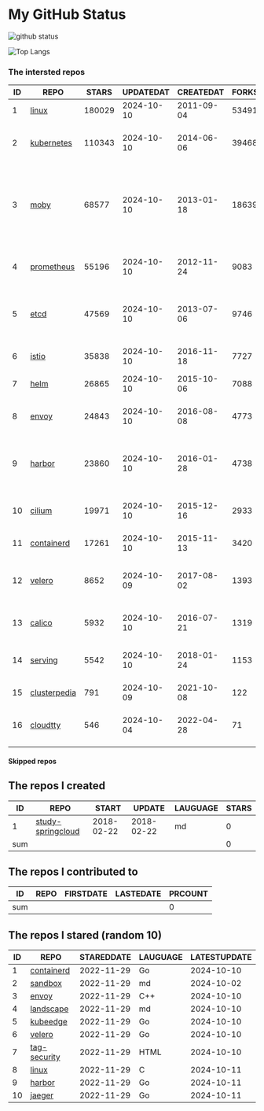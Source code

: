 # My GitHub Status

<img src="https://github-readme-stats-1.yihong0618.vercel.app/api?username=daoqingniu&show_icons=true&&&hide_title=true&count_private=true" alt="github status" />

![Top Langs](https://github-readme-stats-1.yihong0618.vercel.app/api/top-langs/?username=daoqingniu&layout=compact)

<!--START_SECTION:github_repos-->
### The intersted repos
| ID |                              REPO                               | STARS  | UPDATEDAT  | CREATEDAT  | FORKSCOUNT |                                                DESCRIPTIONS                                                |
|----|-----------------------------------------------------------------|--------|------------|------------|------------|------------------------------------------------------------------------------------------------------------|
|  1 | [linux](https://github.com/torvalds/linux)                      | 180029 | 2024-10-10 | 2011-09-04 |      53491 | Linux kernel source tree                                                                                   |
|  2 | [kubernetes](https://github.com/kubernetes/kubernetes)          | 110343 | 2024-10-10 | 2014-06-06 |      39468 | Production-Grade Container Scheduling and Management                                                       |
|  3 | [moby](https://github.com/moby/moby)                            |  68577 | 2024-10-10 | 2013-01-18 |      18639 | The Moby Project - a collaborative project for the container ecosystem to assemble container-based systems |
|  4 | [prometheus](https://github.com/prometheus/prometheus)          |  55196 | 2024-10-10 | 2012-11-24 |       9083 | The Prometheus monitoring system and time series database.                                                 |
|  5 | [etcd](https://github.com/etcd-io/etcd)                         |  47569 | 2024-10-10 | 2013-07-06 |       9746 | Distributed reliable key-value store for the most critical data of a distributed system                    |
|  6 | [istio](https://github.com/istio/istio)                         |  35838 | 2024-10-10 | 2016-11-18 |       7727 | Connect, secure, control, and observe services.                                                            |
|  7 | [helm](https://github.com/helm/helm)                            |  26865 | 2024-10-10 | 2015-10-06 |       7088 | The Kubernetes Package Manager                                                                             |
|  8 | [envoy](https://github.com/envoyproxy/envoy)                    |  24843 | 2024-10-10 | 2016-08-08 |       4773 | Cloud-native high-performance edge/middle/service proxy                                                    |
|  9 | [harbor](https://github.com/goharbor/harbor)                    |  23860 | 2024-10-10 | 2016-01-28 |       4738 | An open source trusted cloud native registry project that stores, signs, and scans content.                |
| 10 | [cilium](https://github.com/cilium/cilium)                      |  19971 | 2024-10-10 | 2015-12-16 |       2933 | eBPF-based Networking, Security, and Observability                                                         |
| 11 | [containerd](https://github.com/containerd/containerd)          |  17261 | 2024-10-10 | 2015-11-13 |       3420 | An open and reliable container runtime                                                                     |
| 12 | [velero](https://github.com/vmware-tanzu/velero)                |   8652 | 2024-10-09 | 2017-08-02 |       1393 | Backup and migrate Kubernetes applications and their persistent volumes                                    |
| 13 | [calico](https://github.com/projectcalico/calico)               |   5932 | 2024-10-10 | 2016-07-21 |       1319 | Cloud native networking and network security                                                               |
| 14 | [serving](https://github.com/knative/serving)                   |   5542 | 2024-10-10 | 2018-01-24 |       1153 | Kubernetes-based, scale-to-zero, request-driven compute                                                    |
| 15 | [clusterpedia](https://github.com/clusterpedia-io/clusterpedia) |    791 | 2024-10-09 | 2021-10-08 |        122 | The Encyclopedia of Kubernetes clusters                                                                    |
| 16 | [cloudtty](https://github.com/cloudtty/cloudtty)                |    546 | 2024-10-04 | 2022-04-28 |         71 | A Friendly Kubernetes CloudShell (Web Terminal) !                                                          |



#### Skipped repos
<!--END_SECTION:github_repos-->

<!--START_SECTION:my_github-->
## The repos I created
| ID  |                                 REPO                                 |   START    |   UPDATE   | LAUGUAGE | STARS |
|-----|----------------------------------------------------------------------|------------|------------|----------|-------|
|   1 | [study-springcloud](https://github.com/daoqingniu/study-springcloud) | 2018-02-22 | 2018-02-22 | md       |     0 |
| sum |                                                                      |            |            |          |     0 |

## The repos I contributed to
| ID  | REPO | FIRSTDATE | LASTEDATE | PRCOUNT |
|-----|------|-----------|-----------|---------|
| sum |      |           |           |       0 |

## The repos I stared (random 10)
| ID |                          REPO                          | STAREDDATE | LAUGUAGE | LATESTUPDATE |
|----|--------------------------------------------------------|------------|----------|--------------|
|  1 | [containerd](https://github.com/containerd/containerd) | 2022-11-29 | Go       | 2024-10-10   |
|  2 | [sandbox](https://github.com/cncf/sandbox)             | 2022-11-29 | md       | 2024-10-02   |
|  3 | [envoy](https://github.com/envoyproxy/envoy)           | 2022-11-29 | C++      | 2024-10-10   |
|  4 | [landscape](https://github.com/cncf/landscape)         | 2022-11-29 | md       | 2024-10-10   |
|  5 | [kubeedge](https://github.com/kubeedge/kubeedge)       | 2022-11-29 | Go       | 2024-10-10   |
|  6 | [velero](https://github.com/vmware-tanzu/velero)       | 2022-11-29 | Go       | 2024-10-10   |
|  7 | [tag-security](https://github.com/cncf/tag-security)   | 2022-11-29 | HTML     | 2024-10-10   |
|  8 | [linux](https://github.com/torvalds/linux)             | 2022-11-29 | C        | 2024-10-11   |
|  9 | [harbor](https://github.com/goharbor/harbor)           | 2022-11-29 | Go       | 2024-10-11   |
| 10 | [jaeger](https://github.com/jaegertracing/jaeger)      | 2022-11-29 | Go       | 2024-10-11   |

<!--END_SECTION:my_github-->
